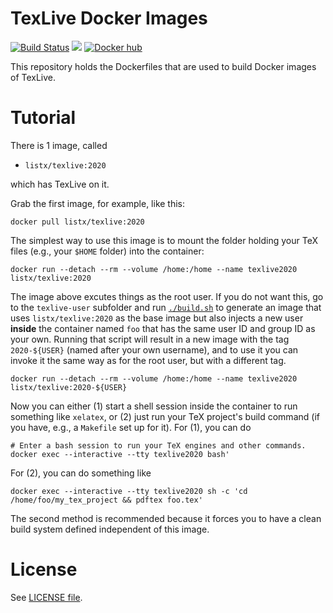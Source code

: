 # TexLive Docker Images

[![Build Status](https://travis-ci.org/listx/texlive-docker.svg?branch=master)](https://travis-ci.org/listx/texlive-docker)
[![](https://images.microbadger.com/badges/image/listx/texlive.svg)](https://microbadger.com/images/listx/texlive "Get your own image badge on microbadger.com")
[![Docker hub](https://img.shields.io/docker/pulls/listx/texlive.svg)](https://hub.docker.com/r/listx/texlive/)

This repository holds the Dockerfiles that are used to build Docker images of TexLive.

# Tutorial

There is 1 image, called

- `listx/texlive:2020`

which has TexLive on it.

Grab the first image, for example, like this:

```
docker pull listx/texlive:2020
```

The simplest way to use this image is to mount the folder holding your TeX files (e.g., your `$HOME` folder) into the container:

```
docker run --detach --rm --volume /home:/home --name texlive2020 listx/texlive:2020
```

The image above excutes things as the root user.
If you do not want this, go to the `texlive-user` subfolder and run [`./build.sh`](texlive-user/build.sh) to generate an image that uses `listx/texlive:2020` as the base image but also injects a new user **inside** the container named `foo` that has the same user ID and group ID as your own.
Running that script will result in a new image with the tag `2020-${USER}` (named after your own username), and to use it you can invoke it the same way as for the root user, but with a different tag.

```
docker run --detach --rm --volume /home:/home --name texlive2020 listx/texlive:2020-${USER}
```

Now you can either (1) start a shell session inside the container to run something like `xelatex`, or (2) just run your TeX project's build command (if you have, e.g., a `Makefile` set up for it).
For (1), you can do

```
# Enter a bash session to run your TeX engines and other commands.
docker exec --interactive --tty texlive2020 bash'
```

For (2), you can do something like

```
docker exec --interactive --tty texlive2020 sh -c 'cd /home/foo/my_tex_project && pdftex foo.tex'
```

The second method is recommended because it forces you to have a clean build system defined independent of this image.

# License

See [LICENSE file](LICENSE).
